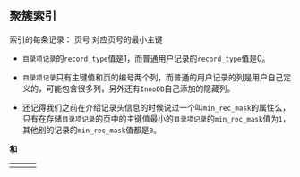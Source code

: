 ## 聚簇索引
索引的每条记录：
页号
对应页号的最小主键


- `目录项记录`的`record_type`值是1，而普通用户记录的`record_type`值是0。
    
- `目录项记录`只有主键值和页的编号两个列，而普通的用户记录的列是用户自己定义的，可能包含很多列，另外还有`InnoDB`自己添加的隐藏列。
    
- 还记得我们之前在介绍记录头信息的时候说过一个叫`min_rec_mask`的属性么，只有在存储`目录项记录`的页中的主键值最小的`目录项记录`的`min_rec_mask`值为`1`，其他别的记录的`min_rec_mask`值都是`0`。

**和**

|     |     |     |
| --- | --- | --- |
|     |     |     |


